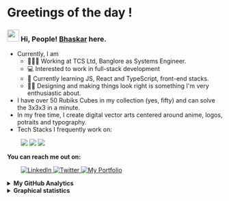 # Greetings of the day !
 
### <img src="https://media.giphy.com/media/hvRJCLFzcasrR4ia7z/giphy.gif" width="28">   Hi, People! [Bhaskar](https://portfolio-ba.netlify.app/) here. 

- Currently, I am
    - 👨🏼‍🎓 Working at TCS Ltd, Banglore as Systems Engineer.
    - 💻 Interested to work in full-stack development
    - 🧰 Currently learning JS, React and TypeScript, front-end stacks.
    - 👩‍💻 Designing and making things look right is something I'm very enthusiastic about.
- I have over 50 Rubiks Cubes in my collection (yes, fifty) and can solve the 3x3x3 in a minute.
- In my free time, I create digital vector arts centered around anime, logos, potraits and typography.
- Tech Stacks I frequently work on:
<p>

&emsp;&emsp;
    <img src="https://img.shields.io/badge/JavaScript-323330?style=for-the-badge&logo=javascript&logoColor=F7DF1E">
    <img src="https://img.shields.io/badge/HTML5-E34F26?style=for-the-badge&logo=html5&logoColor=white">
    <img src="https://img.shields.io/badge/Adobe%20Illustrator-FF9A00?style=for-the-badge&logo=adobe%20illustrator&logoColor=white" >


</p> 

<strong>You can reach me out on:</strong>
<p> &emsp;&emsp;
    <a href="https://www.linkedin.com/in/bhaskar-agrawal-598b5a16b/" target="_blank">
        <img alt="LinkedIn" title="LinkedIn" src="https://img.shields.io/badge/-LinkedIn-0A66C2?style=for-the-badge&logo=linkedin&logoColor=white"/>
    </a>
    <a href="https://twitter.com/BAgrawal6
" target="_blank">
        <img alt="Twitter" title="Twitter" src="https://img.shields.io/badge/-Twitter-1A91DA?style=for-the-badge&logo=twitter&logoColor=white"/>
    </a>
    <a href="https://portfolio-ba.netlify.app/
" target="_blank">
        <img alt="My Portfolio" title="Portfolio Website" src="https://img.shields.io/badge/-My%20Portfolio-D2D2D2?style=for-the-badge&logoColor=white"/>
    </a>
</p>


<details>
    <summary>
        <strong>My GitHub Analytics</strong>
    </summary>
    <p>
        <br />&emsp;
        <img src="https://github-readme-stats.vercel.app/api?username=iONBain" alt="Bhaskar Agrawal's Overall GitHub Stats" width="45%" />&emsp;&emsp;
        <img src="https://github-readme-streak-stats.herokuapp.com/?user=iONBain" alt="Bhaskar Agrawal's GitHub Streak Stats" width="45%" />
        <br />&emsp;
        <strong>Credits</strong>:&nbsp;
        (1) <a href="https://github.com/anuraghazra" target="_blank">Anurag Hazra's</a> 
            <em><a href="https://github.com/anuraghazra/github-readme-stats" target="_blank">GitHub Readme Stats</a></em>
        <br />&emsp;&emsp;&emsp;&emsp;&emsp;
        (2) <a href="https://github.com/DenverCoder1" target="_blank">Jonah Lawrence's</a> 
            <em><a href="https://github.com/DenverCoder1/github-readme-streak-stats" target="_blank">GitHub Readme Streak Stats</a></em>
    </p>
</details> 
<details>
    <summary>
        <strong>Graphical statistics</strong>
    </summary>
    <p>
        <br />&emsp;
        <img src="https://github-profile-summary-cards.vercel.app/api/cards/profile-details?username=iONBain&theme=vue" alt="Bhaskar Agrawal's Overall GitHub Stats" width="45%" />
        <br />&emsp;
        </p>
        </details>
